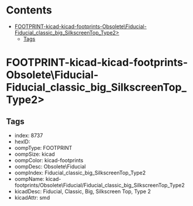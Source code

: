 



Contents
========

* [FOOTPRINT-kicad-kicad-footprints-Obsolete\Fiducial-Fiducial_classic_big_SilkscreenTop_Type2>](#footprint-kicad-kicad-footprints-obsoletefiducial-fiducial_classic_big_silkscreentop_type2)
	* [Tags](#tags)

# FOOTPRINT-kicad-kicad-footprints-Obsolete\Fiducial-Fiducial_classic_big_SilkscreenTop_Type2>

## Tags

- index: 8737
- hexID: 
- oompType: FOOTPRINT
- oompSize: kicad
- oompColor: kicad-footprints
- oompDesc: Obsolete\Fiducial
- oompIndex: Fiducial_classic_big_SilkscreenTop_Type2
- oompName: kicad-footprints/Obsolete\Fiducial/Fiducial_classic_big_SilkscreenTop_Type2
- kicadDesc: Fiducial, Classic, Big, Silkscreen Top, Type 2
- kicadAttr: smd
